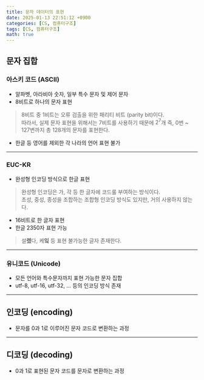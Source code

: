 ```yaml
---
title: 문자 데이터의 표현
date: 2025-01-13 22:51:12 +0900
categories: [CS, 컴퓨터구조]
tags: [CS, 컴퓨터구조]
math: true
---
```


## **문자 집합**

### **아스키 코드 (ASCII)**
- 알파벳, 아라비아 숫자, 일부 특수 문자 및 제어 문자
- 8비트로 하나의 문자 표현
> 8비트 중 1비트는 오류 검출을 위한 패리티 비트 (parity bit)이다.<br>
> 따라서, 실제 문자 표현을 위해서는 7비트를 사용하기 때문에 $2^7$개 즉, 0번 ~ 127번까지 총 128개의 문자를 표현한다.
- 한글 등 영어를 제외한 각 나라의 언어 표현 불가

---
### **EUC-KR**
- 완성형 인코딩 방식으로 한글 표현
> 완성형 인코딩은 가, 각 등 한 글자에 코드룰 부여하는 방식이다.<br>
> 초성, 중성, 종성을 조합하는 조합형 인코딩 방식도 있지만, 거의 사용하지 않는다.
- 16비트로 한 글자 표현
- 한글 2350자 표현 가능
> 설**렜**다, 케**잌** 등 표현 불가능한 글자 존재한다.

---
### **유니코드 (Unicode)**
- 모든 언어와 특수문자까지 표현 가능한 문자 집합
- utf-8, utf-16, utf-32, ... 등의 인코딩 방식 존재

---
## **인코딩 (encoding)**
- 문자를 0과 1로 이루어진 문자 코드로 변환하는 과정

---
## **디코딩 (decoding)**
- 0과 1로 표현된 문자 코드를 문자로 변환하는 과정
